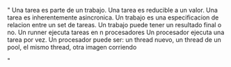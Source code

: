 " 
Una tarea es parte de un trabajo. 
Una tarea es reducible a un valor.
Una tarea es inherentemente asincronica. 
Un trabajo es una especificacion de relacion entre un set de tareas.
Un trabajo puede tener un resultado final o no. 
Un runner ejecuta tareas en n procesadores
Un procesador ejecuta una tarea por vez.
Un procesador puede ser:
	un thread nuevo,
	un thread de un pool,
	el mismo thread,
	otra imagen corriendo 

"
